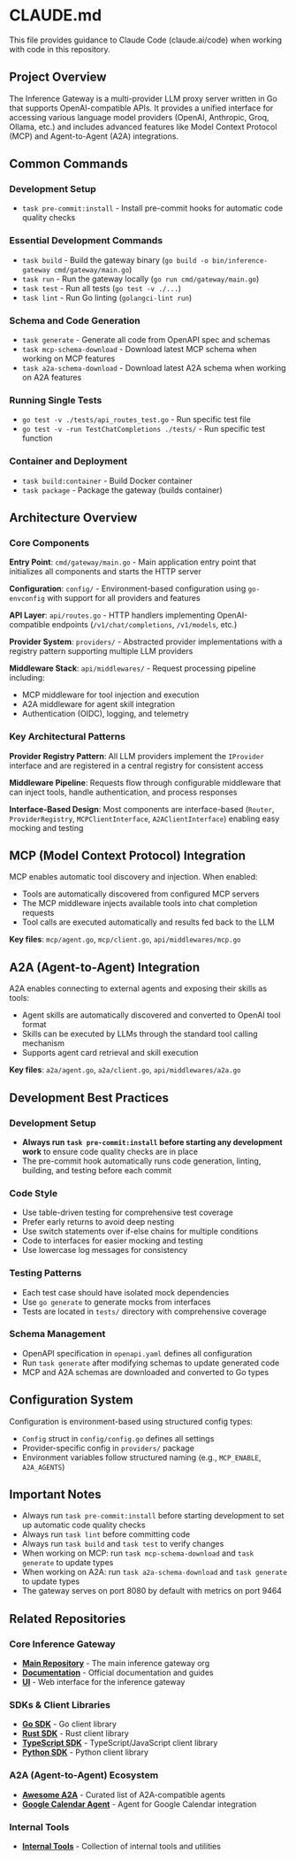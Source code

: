 # CLAUDE.md

This file provides guidance to Claude Code (claude.ai/code) when working with code in this repository.

## Project Overview

The Inference Gateway is a multi-provider LLM proxy server written in Go that supports OpenAI-compatible APIs. It provides a unified interface for accessing various language model providers (OpenAI, Anthropic, Groq, Ollama, etc.) and includes advanced features like Model Context Protocol (MCP) and Agent-to-Agent (A2A) integrations.

## Common Commands

### Development Setup

- `task pre-commit:install` - Install pre-commit hooks for automatic code quality checks

### Essential Development Commands

- `task build` - Build the gateway binary (`go build -o bin/inference-gateway cmd/gateway/main.go`)
- `task run` - Run the gateway locally (`go run cmd/gateway/main.go`)
- `task test` - Run all tests (`go test -v ./...`)
- `task lint` - Run Go linting (`golangci-lint run`)

### Schema and Code Generation

- `task generate` - Generate all code from OpenAPI spec and schemas
- `task mcp-schema-download` - Download latest MCP schema when working on MCP features
- `task a2a-schema-download` - Download latest A2A schema when working on A2A features

### Running Single Tests

- `go test -v ./tests/api_routes_test.go` - Run specific test file
- `go test -v -run TestChatCompletions ./tests/` - Run specific test function

### Container and Deployment

- `task build:container` - Build Docker container
- `task package` - Package the gateway (builds container)

## Architecture Overview

### Core Components

**Entry Point**: `cmd/gateway/main.go` - Main application entry point that initializes all components and starts the HTTP server

**Configuration**: `config/` - Environment-based configuration using `go-envconfig` with support for all providers and features

**API Layer**: `api/routes.go` - HTTP handlers implementing OpenAI-compatible endpoints (`/v1/chat/completions`, `/v1/models`, etc.)

**Provider System**: `providers/` - Abstracted provider implementations with a registry pattern supporting multiple LLM providers

**Middleware Stack**: `api/middlewares/` - Request processing pipeline including:

- MCP middleware for tool injection and execution
- A2A middleware for agent skill integration
- Authentication (OIDC), logging, and telemetry

### Key Architectural Patterns

**Provider Registry Pattern**: All LLM providers implement the `IProvider` interface and are registered in a central registry for consistent access

**Middleware Pipeline**: Requests flow through configurable middleware that can inject tools, handle authentication, and process responses

**Interface-Based Design**: Most components are interface-based (`Router`, `ProviderRegistry`, `MCPClientInterface`, `A2AClientInterface`) enabling easy mocking and testing

## MCP (Model Context Protocol) Integration

MCP enables automatic tool discovery and injection. When enabled:

- Tools are automatically discovered from configured MCP servers
- The MCP middleware injects available tools into chat completion requests
- Tool calls are executed automatically and results fed back to the LLM

**Key files**: `mcp/agent.go`, `mcp/client.go`, `api/middlewares/mcp.go`

## A2A (Agent-to-Agent) Integration

A2A enables connecting to external agents and exposing their skills as tools:

- Agent skills are automatically discovered and converted to OpenAI tool format
- Skills can be executed by LLMs through the standard tool calling mechanism
- Supports agent card retrieval and skill execution

**Key files**: `a2a/agent.go`, `a2a/client.go`, `api/middlewares/a2a.go`

## Development Best Practices

### Development Setup

- **Always run `task pre-commit:install` before starting any development work** to ensure code quality checks are in place
- The pre-commit hook automatically runs code generation, linting, building, and testing before each commit

### Code Style

- Use table-driven testing for comprehensive test coverage
- Prefer early returns to avoid deep nesting
- Use switch statements over if-else chains for multiple conditions
- Code to interfaces for easier mocking and testing
- Use lowercase log messages for consistency

### Testing Patterns

- Each test case should have isolated mock dependencies
- Use `go generate` to generate mocks from interfaces
- Tests are located in `tests/` directory with comprehensive coverage

### Schema Management

- OpenAPI specification in `openapi.yaml` defines all configuration
- Run `task generate` after modifying schemas to update generated code
- MCP and A2A schemas are downloaded and converted to Go types

## Configuration System

Configuration is environment-based using structured config types:

- `Config` struct in `config/config.go` defines all settings
- Provider-specific config in `providers/` package
- Environment variables follow structured naming (e.g., `MCP_ENABLE`, `A2A_AGENTS`)

## Important Notes

- Always run `task pre-commit:install` before starting development to set up automatic code quality checks
- Always run `task lint` before committing code
- Always run `task build` and `task test` to verify changes
- When working on MCP: run `task mcp-schema-download` and `task generate` to update types
- When working on A2A: run `task a2a-schema-download` and `task generate` to update types
- The gateway serves on port 8080 by default with metrics on port 9464

## Related Repositories

### Core Inference Gateway

- **[Main Repository](https://github.com/inference-gateway)** - The main inference gateway org
- **[Documentation](https://github.com/inference-gateway/docs)** - Official documentation and guides
- **[UI](https://github.com/inference-gateway/ui)** - Web interface for the inference gateway

### SDKs & Client Libraries

- **[Go SDK](https://github.com/inference-gateway/go-sdk)** - Go client library
- **[Rust SDK](https://github.com/inference-gateway/rust-sdk)** - Rust client library
- **[TypeScript SDK](https://github.com/inference-gateway/typescript-sdk)** - TypeScript/JavaScript client library
- **[Python SDK](https://github.com/inference-gateway/python-sdk)** - Python client library

### A2A (Agent-to-Agent) Ecosystem

- **[Awesome A2A](https://github.com/inference-gateway/awesome-a2a)** - Curated list of A2A-compatible agents
- **[Google Calendar Agent](https://github.com/inference-gateway/google-calendar-agent)** - Agent for Google Calendar integration

### Internal Tools

- **[Internal Tools](https://github.com/inference-gateway/tools)** - Collection of internal tools and utilities
